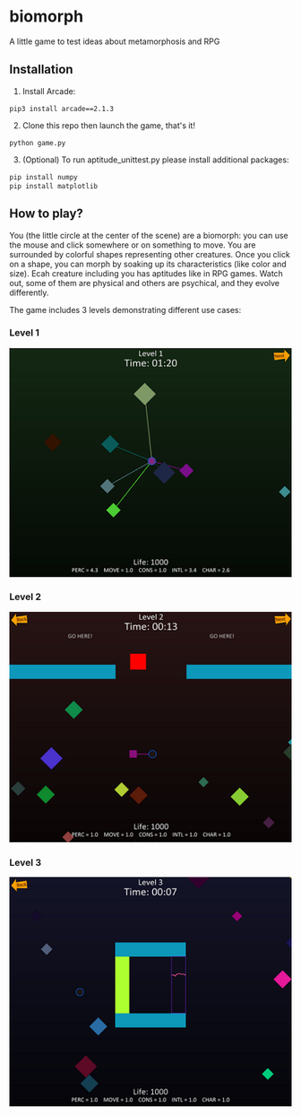 # biomorph
A little game to test ideas about metamorphosis and RPG

## Installation

1. Install Arcade:
```
pip3 install arcade==2.1.3
```

2. Clone this repo then launch the game, that's it!
```
python game.py
```

3. (Optional) To run aptitude_unittest.py please install additional packages:
```
pip install numpy
pip install matplotlib
```

## How to play?
You (the little circle at the center of the scene) are a biomorph: you can use the mouse and click somewhere or on something to move.
You are surrounded by colorful shapes representing other creatures.
Once you click on a shape, you can morph by soaking up its characteristics (like color and size). 
Ecah creature including you has aptitudes like in RPG games. 
Watch out, some of them are physical and others are psychical, and they evolve differently.

The game includes 3 levels demonstrating different use cases:

### Level 1
![](images/biomorph_level1.PNG)

### Level 2
![](images/biomorph_level2.PNG)

### Level 3
![](images/biomorph_level3.PNG)
